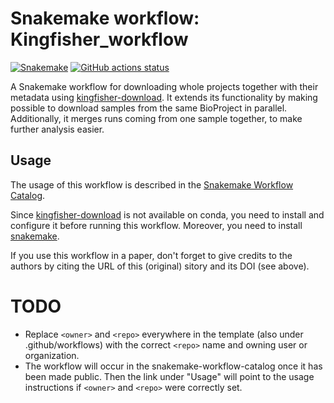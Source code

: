 # Snakemake workflow: Kingfisher_workflow

[![Snakemake](https://img.shields.io/badge/snakemake-≥6.3.0-brightgreen.svg)](https://snakemake.github.io)
[![GitHub actions status](https://github.com/trickovicmatija/kingfisher_workflow/workflows/Tests/badge.svg?branch=main)](https://github.com/<owner>/<repo>/actions?query=branch%3Amain+workflow%3ATests)


A Snakemake workflow for downloading whole projects together with their metadata using [kingfisher-download](https://github.com/wwood/kingfisher-download). It extends its functionality by making possible to download samples from the same BioProject in parallel. Additionally, it merges runs coming from one sample together, to make further analysis easier.


## Usage

The usage of this workflow is described in the [Snakemake Workflow Catalog](https://snakemake.github.io/snakemake-workflow-catalog/?usage=<owner>%2F<repo>).

Since [kingfisher-download](https://github.com/wwood/kingfisher-download) is not available on conda, you need to install and configure it before running this workflow. Moreover, you need to install [snakemake](https://snakemake.readthedocs.io/en/stable/getting_started/installation.html).

If you use this workflow in a paper, don't forget to give credits to the authors by citing the URL of this (original) <repo>sitory and its DOI (see above).

# TODO

* Replace `<owner>` and `<repo>` everywhere in the template (also under .github/workflows) with the correct `<repo>` name and owning user or organization.
* The workflow will occur in the snakemake-workflow-catalog once it has been made public. Then the link under "Usage" will point to the usage instructions if `<owner>` and `<repo>` were correctly set.
